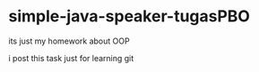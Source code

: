# simple-java-speaker-tugasPBO
its just my homework about OOP

i post this task just for learning git

